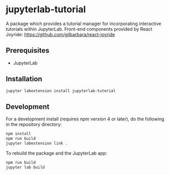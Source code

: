 # jupyterlab-tutorial

A package which provides a tutorial manager for incorporating interactive tutorials within JupyterLab.
Front-end components provided by React Joyride: https://github.com/gilbarbara/react-joyride

## Prerequisites

* JupyterLab

## Installation

```bash
jupyter labextension install jupyterlab-tutorial
```

## Development

For a development install (requires npm version 4 or later), do the following in the repository directory:

```bash
npm install
npm run build
jupyter labextension link .
```

To rebuild the package and the JupyterLab app:

```bash
npm run build
jupyter lab build
```

